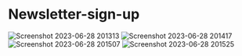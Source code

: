 # Newsletter-sign-up


![Screenshot 2023-06-28 201313](https://github.com/thatkhay/newsletter-sign-up/assets/117424081/9a8d72dc-3b32-40f0-9310-26259fe75706)
![Screenshot 2023-06-28 201417](https://github.com/thatkhay/newsletter-sign-up/assets/117424081/924754c5-b775-407a-8935-de0a5066436e)
![Screenshot 2023-06-28 201507](https://github.com/thatkhay/newsletter-sign-up/assets/117424081/4a178c86-a5a7-413c-80be-212152833441)
![Screenshot 2023-06-28 201525](https://github.com/thatkhay/newsletter-sign-up/assets/117424081/8130c67a-e49b-42e9-9676-fb30adeec7be)

